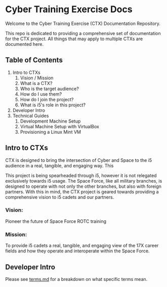 # Cyber Training Exercise Docs

Welcome to the Cyber Training Exercise (CTX) Documentation Repository.

This repo is dedicated to providing a comprehensive set of documentation for the CTX project. All things that may apply to multiple CTXs are documented here.

## Table of Contents

1. Intro to CTXs
    1. Vision / Mission
    1. What is a CTX?
    1. Who is the target audience?
    1. How do I use them?
    1. How do I join the project?
    1. What is i5's role in this project?
1. Developer Intro
1. Technical Guides
    1. Development Machine Setup
    1. Virtual Machine Setup with VirtualBox
    1. Provisioning a Linux Mint VM

## Intro to CTXs

CTX is designed to bring the intersection of Cyber and Space to the i5 audience in a real, tangible, and engaging way. This

This project is being spearheaded through i5, however it is not relegated exclusively towards i5 usage. The Space Force, like all military branches, is designed to operate with not only the other branches, but also with foreign partners. With this in mind, the CTX project is geared towards providing a comprehensive vision to i5 cadets and our partners.

### Vision:

Pioneer the future of Space Force ROTC training

### Mission:

To provide i5 cadets a real, tangible, and engaging view of the 17X career fields and how they operate and interoperate within the Space Force.

## Developer Intro

Please see [terms.md](terms.md) for a breakdown on what specific terms mean.
